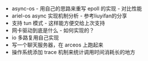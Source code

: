 - async-os - 用自己的思路来重写 epoll 的实现 - 对比性能
- ariel-os async 实现机制分析 - 参考liuyifan的分享
- 支持 tun 模式 - 这样能方便交给上次支持
- 网卡驱动到底是什么 - 如何实现的？
- io 多路复用自己实现
- 写一个聊天服务器，在 arceos 上跑起来
- 操作系统添加 trace 机制来统计调用时间消耗长的地方